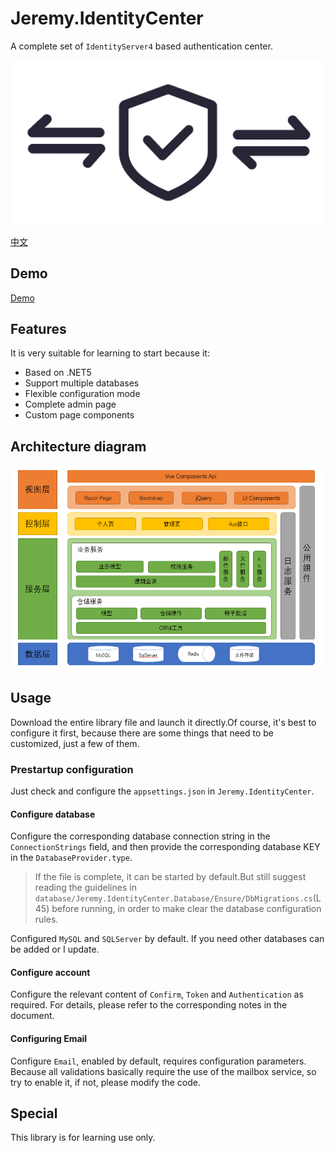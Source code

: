 # Jeremy.IdentityCenter

A complete set of `IdentityServer4` based authentication center.

![](./resources/logo.png)

[中文](./README.md)

## Demo

[Demo](https://idc.xiaopangying.com)

## Features

It is very suitable for learning to start because it:

- Based on .NET5
- Support multiple databases
- Flexible configuration mode
- Complete admin page
- Custom page components

## Architecture diagram

![](./resources/architecture.png)

## Usage

Download the entire library file and launch it directly.Of course, it's best to configure it first, because there are some things that need to be customized, just a few of them.

### Prestartup configuration

Just check and configure the `appsettings.json` in `Jeremy.IdentityCenter`.

#### Configure database

Configure the corresponding database connection string in the `ConnectionStrings` field, and then provide the corresponding database KEY in the `DatabaseProvider.type`.

> If the file is complete, it can be started by default.But still suggest reading the guidelines in `database/Jeremy.IdentityCenter.Database/Ensure/DbMigrations.cs`(L45) before running, in order to make clear the database configuration rules.

Configured `MySQL` and `SQLServer` by default. If you need other databases can be added or I update.

#### Configure account

Configure the relevant content of `Confirm`, `Token` and `Authentication` as required. For details, please refer to the corresponding notes in the document.

#### Configuring Email

Configure `Email`, enabled by default, requires configuration parameters. Because all validations basically require the use of the mailbox service, so try to enable it, if not, please modify the code.

## Special

This library is for learning use only.
